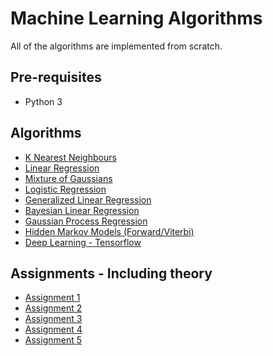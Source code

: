 # Machine Learning Algorithms

All of the algorithms are implemented from scratch.

## Pre-requisites
* Python 3

## Algorithms
* [K Nearest Neighbours](https://github.com/v1n337/machine-learning-algorithms/tree/master/k-nearest-neighbours)
* [Linear Regression](https://github.com/v1n337/machine-learning-algorithms/tree/master/linear-regression)
* [Mixture of Gaussians](https://github.com/v1n337/machine-learning-algorithms/tree/master/mixture-of-gaussians)
* [Logistic Regression](https://github.com/v1n337/machine-learning-algorithms/tree/master/logistic-regression)
* [Generalized Linear Regression](https://github.com/v1n337/machine-learning-algorithms/tree/master/regularized-generalized-linear-regression)
* [Bayesian Linear Regression](https://github.com/v1n337/machine-learning-algorithms/tree/master/bayesian-generalized-linear-regression)
* [Gaussian Process Regression](https://github.com/v1n337/machine-learning-algorithms/tree/master/gaussian-process-regression)
* [Hidden Markov Models (Forward/Viterbi)](https://github.com/v1n337/machine-learning-algorithms/tree/master/hmm-algorithms)
* [Deep Learning - Tensorflow](https://github.com/v1n337/machine-learning-algorithms/tree/master/tensorflow-mnist)

## Assignments - Including theory
* [Assignment 1](https://github.com/v1n337/machine-learning-algorithms/tree/master/assignments/a1)
* [Assignment 2](https://github.com/v1n337/machine-learning-algorithms/tree/master/assignments/a2)
* [Assignment 3](https://github.com/v1n337/machine-learning-algorithms/tree/master/assignments/a3)
* [Assignment 4](https://github.com/v1n337/machine-learning-algorithms/tree/master/assignments/a4)
* [Assignment 5](https://github.com/v1n337/machine-learning-algorithms/tree/master/assignments/a5)
